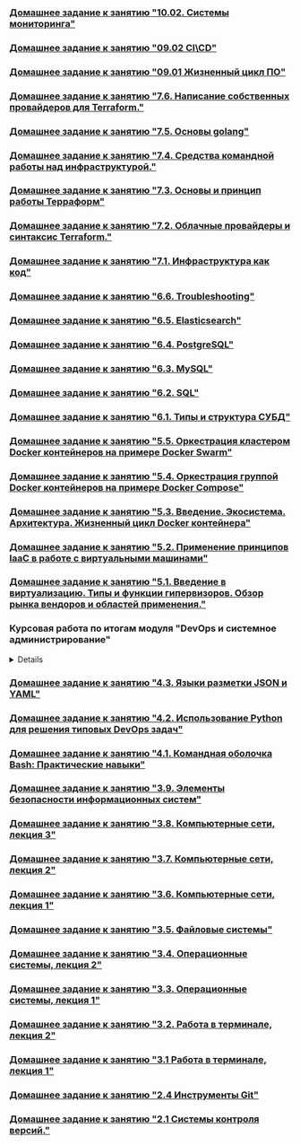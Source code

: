 ### [Домашнее задание к занятию "10.02. Системы мониторинга"](https://github.com/Bora2k3/devops-netology/blob/main/10-monitoring-02-systems.md)
### [Домашнее задание к занятию "09.02 CI\CD"](https://github.com/Bora2k3/devops-netology/blob/main/09-ci-02-cicd.md)
### [Домашнее задание к занятию "09.01 Жизненный цикл ПО"](https://github.com/Bora2k3/devops-netology/blob/main/09-ci-01-intro.md)
### [Домашнее задание к занятию "7.6. Написание собственных провайдеров для Terraform."](https://github.com/Bora2k3/devops-netology/blob/main/07-terraform-06-providers.md)
### [Домашнее задание к занятию "7.5. Основы golang"](https://github.com/Bora2k3/devops-netology/blob/main/07-terraform-05-golang.md)
### [Домашнее задание к занятию "7.4. Средства командной работы над инфраструктурой."](https://github.com/Bora2k3/devops-netology/blob/main/07-terraform-04-teamwork.md)
### [Домашнее задание к занятию "7.3. Основы и принцип работы Терраформ"](https://github.com/Bora2k3/devops-netology/blob/main/07-terraform-03-basic.md)
### [Домашнее задание к занятию "7.2. Облачные провайдеры и синтаксис Terraform."](https://github.com/Bora2k3/devops-netology/blob/main/07-terraform-02-syntax.md)
### [Домашнее задание к занятию "7.1. Инфраструктура как код"](https://github.com/Bora2k3/devops-netology/blob/main/07-terraform-01-intro.md)
### [Домашнее задание к занятию "6.6. Troubleshooting"](https://github.com/Bora2k3/devops-netology/blob/main/06-db-06-troobleshooting.md)
### [Домашнее задание к занятию "6.5. Elasticsearch"](https://github.com/Bora2k3/devops-netology/blob/main/06-db-05-elasticsearch.md)
### [Домашнее задание к занятию "6.4. PostgreSQL"](https://github.com/Bora2k3/devops-netology/blob/main/06-db-04-postgresql.md)
### [Домашнее задание к занятию "6.3. MySQL"](https://github.com/Bora2k3/devops-netology/blob/main/06-db-03-mysql.md)
### [Домашнее задание к занятию "6.2. SQL"](https://github.com/Bora2k3/devops-netology/blob/main/06-db-02-sql.md)
### [Домашнее задание к занятию "6.1. Типы и структура СУБД"](https://github.com/Bora2k3/devops-netology/blob/main/06-db-01-basics.md)
### [Домашнее задание к занятию "5.5. Оркестрация кластером Docker контейнеров на примере Docker Swarm"](https://github.com/Bora2k3/devops-netology/blob/main/05-virt-05-docker-swarm.md)
### [Домашнее задание к занятию "5.4. Оркестрация группой Docker контейнеров на примере Docker Compose"](https://github.com/Bora2k3/devops-netology/blob/main/05-virt-04-docker-compose.md)
### [Домашнее задание к занятию "5.3. Введение. Экосистема. Архитектура. Жизненный цикл Docker контейнера"](https://github.com/Bora2k3/devops-netology/blob/main/05-virt-03-docker.md)
### [Домашнее задание к занятию "5.2. Применение принципов IaaC в работе с виртуальными машинами"](https://github.com/Bora2k3/devops-netology/blob/main/05-virt-02-iaac.md)
### [Домашнее задание к занятию "5.1. Введение в виртуализацию. Типы и функции гипервизоров. Обзор рынка вендоров и областей применения."](https://github.com/Bora2k3/devops-netology/blob/main/05-virt-01-basics.md)
### Курсовая работа по итогам модуля "DevOps и системное администрирование"

<details>

#### 1. Создайте виртуальную машину Linux.
```
% vagrant ssh
Welcome to Ubuntu 20.04.2 LTS (GNU/Linux 5.4.0-80-generic x86_64)

 * Documentation:  https://help.ubuntu.com
 * Management:     https://landscape.canonical.com
 * Support:        https://ubuntu.com/advantage

  System information as of Mon 06 Dec 2021 05:16:31 PM UTC

  System load:  1.93              Processes:             119
  Usage of /:   2.3% of 61.31GB   Users logged in:       0
  Memory usage: 15%               IPv4 address for eth0: 10.0.2.15
  Swap usage:   0%


This system is built by the Bento project by Chef Software
More information can be found at https://github.com/chef/bento
vagrant@vagrant:~$
```
#### 2. Установите ufw и разрешите к этой машине сессии на порты 22 и 443, при этом трафик на интерфейсе localhost (lo) должен ходить свободно на все порты.
```
vagrant@vagrant:~$ sudo ufw status
Status: inactive
vagrant@vagrant:~$ sudo ufw allow 22
Rules updated
Rules updated (v6)
vagrant@vagrant:~$ sudo ufw allow 443
Rules updated
Rules updated (v6)
vagrant@vagrant:~$ sudo ufw enable
Command may disrupt existing ssh connections. Proceed with operation (y|n)? y
Firewall is active and enabled on system startup
vagrant@vagrant:~$ sudo ufw status
Status: active

To                         Action      From
--                         ------      ----
22                         ALLOW       Anywhere
443                        ALLOW       Anywhere
22 (v6)                    ALLOW       Anywhere (v6)
443 (v6)                   ALLOW       Anywhere (v6)
```
#### 3. Установите hashicorp vault (инструкция по ссылке).
```
vagrant@vagrant:~$ curl -fsSL https://apt.releases.hashicorp.com/gpg | sudo apt-key add -
OK
vagrant@vagrant:~$ sudo apt-add-repository "deb [arch=amd64] https://apt.releases.hashicorp.com $(lsb_release -cs) main"
vagrant@vagrant:~$ sudo apt-get update && sudo apt-get install vault
vagrant@vagrant:~$ sudo vault
Usage: vault <command> [args]

Common commands:
    read        Read data and retrieves secrets
    write       Write data, configuration, and secrets
    delete      Delete secrets and configuration
    list        List data or secrets
    login       Authenticate locally
    agent       Start a Vault agent
    server      Start a Vault server
    status      Print seal and HA status
    unwrap      Unwrap a wrapped secret

Other commands:
    audit          Interact with audit devices
    auth           Interact with auth methods
    debug          Runs the debug command
    kv             Interact with Vault's Key-Value storage
    lease          Interact with leases
    monitor        Stream log messages from a Vault server
    namespace      Interact with namespaces
    operator       Perform operator-specific tasks
    path-help      Retrieve API help for paths
    plugin         Interact with Vault plugins and catalog
    policy         Interact with policies
    print          Prints runtime configurations
    secrets        Interact with secrets engines
    ssh            Initiate an SSH session
    token          Interact with tokens
```
#### 4. Создайте центр сертификации по инструкции (ссылка), и выпустите сертификат для использования его в настройке веб-сервера nginx (срок жизни сертификата - месяц).

Запуск Vault server в dev-режиме
```
vagrant@vagrant:~$ sudo vault server -dev -dev-root-token-id 2mFgnI7QiRtCfQT4ynGQUdKe4N
==> Vault server configuration:

             Api Address: http://127.0.0.1:8200
                     Cgo: disabled
         Cluster Address: https://127.0.0.1:8201
              Go Version: go1.17.2
              Listener 1: tcp (addr: "127.0.0.1:8200", cluster address: "127.0.0.1:8201", max_request_duration: "1m30s", max_request_size: "33554432", tls: "disabled")
               Log Level: info
                   Mlock: supported: true, enabled: false
           Recovery Mode: false
                 Storage: inmem
                 Version: Vault v1.9.0

==> Vault server started! Log data will stream in below:
....
```
```
root@vagrant:~# export VAULT_ADDR='http://127.0.0.1:8200'
root@vagrant:~# export VAULT_TOKEN=2mFgnI7QiRtCfQT4ynGQUdKe4N
```
```
root@vagrant:~# vault status
Key             Value
---             -----
Seal Type       shamir
Initialized     true
Sealed          false
Total Shares    1
Threshold       1
Version         1.9.0
Storage Type    inmem
Cluster Name    vault-cluster-d18425f4
Cluster ID      a492c217-c0f4-2411-7d10-0066ac1be454
HA Enabled      false
```
Создание Root CA и Intermediate CA
```
root@vagrant:~# vault secrets enable pki
Success! Enabled the pki secrets engine at: pki/

root@vagrant:~# vault secrets tune -max-lease-ttl=8760h pki
Success! Tuned the secrets engine at: pki/

root@vagrant:~# vault write -field=certificate pki/root/generate/internal common_name="example.com" ttl=87600h > CA_cert.crt

root@vagrant:~# vault write pki/config/urls issuing_certificates="http://127.0.0.1:8200/v1/pki/ca" crl_distribution_points="http://127.0.0.1:8200/v1/pki/crl"
Success! Data written to: pki/config/urls

root@vagrant:~# vault secrets enable -path=pki_int pki
Success! Enabled the pki secrets engine at: pki_int/

root@vagrant:~# vault secrets tune -max-lease-ttl=8760h pki_int
Success! Tuned the secrets engine at: pki_int/

root@vagrant:~# apt install jq

root@vagrant:~# vault write -format=json pki_int/intermediate/generate/internal common_name="example.com Intermediate Authority" | jq -r '.data.csr' > pki_intermediate.csr

root@vagrant:~# vault write -format=json pki/root/sign-intermediate csr=@pki_intermediate.csr format=pem_bundle ttl="8760h" | jq -r '.data.certificate' > intermediate.cert.pem

root@vagrant:~# vault write pki_int/intermediate/set-signed certificate=@intermediate.cert.pem
Success! Data written to: pki_int/intermediate/set-signed

root@vagrant:~# vault write pki_int/roles/example-dot-com allowed_domains="example.com" allow_subdomains=true max_ttl="4380h"
Success! Data written to: pki_int/roles/example-dot-com

root@vagrant:~# vault list pki_int/roles/
Keys
----
example-dot-com
```
Создание сертификатов для devops.example.com
```
root@vagrant:~# vault write -format=json pki_int/issue/example-dot-com common_name="devops.example.com" ttl=720h > devops.example.com.crt

root@vagrant:~# cat devops.example.com.crt
....
serial_number       40:fa:18:00:fb:7c:9b:97:95:50:10:da:2f:48:7f:f7:48:08:c1:4a

root@vagrant:~# cat devops.example.com.crt | jq -r .data.certificate > devops.example.com.crt.pem

root@vagrant:~# cat devops.example.com.crt | jq -r .data.issuing_ca >> devops.example.com.crt.pem

root@vagrant:~# cat devops.example.com.crt | jq -r .data.private_key > devops.example.com.crt.key
```
#### 5. Установите корневой сертификат созданного центра сертификации в доверенные в хостовой системе.
```
root@vagrant:~# ln -s /root/CA_cert.crt /usr/local/share/ca-certificates/CA_cert.crt
root@vagrant:~# update-ca-certificates
Updating certificates in /etc/ssl/certs...
1 added, 0 removed; done.
Running hooks in /etc/ca-certificates/update.d...
done.
```
#### 6. Установите nginx.
```
root@vagrant:~# apt install nginx

root@vagrant:~# systemctl status nginx
● nginx.service - A high performance web server and a reverse proxy server
     Loaded: loaded (/lib/systemd/system/nginx.service; enabled; vendor preset: enabled)
     Active: active (running) since Tue 2021-12-07 10:15:15 UTC; 11s ago
       Docs: man:nginx(8)
   Main PID: 14592 (nginx)
      Tasks: 3 (limit: 1071)
     Memory: 4.4M
     CGroup: /system.slice/nginx.service
             ├─14592 nginx: master process /usr/sbin/nginx -g daemon on; master_process on;
             ├─14593 nginx: worker process
             └─14594 nginx: worker process

Dec 07 10:15:15 vagrant systemd[1]: Starting A high performance web server and a reverse proxy server...
Dec 07 10:15:15 vagrant systemd[1]: Started A high performance web server and a reverse proxy server.

root@vagrant:~# nano /etc/hosts
127.0.0.1       localhost
127.0.1.1       vagrant.vm      vagrant
127.0.0.1       devops.example.com

# The following lines are desirable for IPv6 capable hosts
::1     localhost ip6-localhost ip6-loopback
ff02::1 ip6-allnodes
ff02::2 ip6-allrouters

root@vagrant:~# ping devops.example.com
PING devops.example.com (127.0.0.1) 56(84) bytes of data.
64 bytes from localhost (127.0.0.1): icmp_seq=1 ttl=64 time=0.021 ms
64 bytes from localhost (127.0.0.1): icmp_seq=2 ttl=64 time=0.035 ms
^C
--- devops.example.com ping statistics ---
2 packets transmitted, 2 received, 0% packet loss, time 1031ms
rtt min/avg/max/mdev = 0.021/0.028/0.035/0.007 ms
```
#### 7. По инструкции (ссылка) настройте nginx на https, используя ранее подготовленный сертификат:
- можно использовать стандартную стартовую страницу nginx для демонстрации работы сервера;
- можно использовать и другой html файл, сделанный вами;
```
root@vagrant:~# nano /etc/nginx/sites-enabled/default
....
server {
....

        # SSL configuration
        #
        listen 443 ssl default_server;
        listen [::]:443 ssl default_server;
        ssl_certificate /root/devops.example.com.crt.pem;
        ssl_certificate_key /root/devops.example.com.crt.key;
....
root@vagrant:~# nginx -t
nginx: the configuration file /etc/nginx/nginx.conf syntax is ok
nginx: configuration file /etc/nginx/nginx.conf test is successful

root@vagrant:~# systemctl reload nginx
root@vagrant:~# root@vagrant:~# curl -I https://devops.example.com
HTTP/1.1 200 OK
Server: nginx/1.18.0 (Ubuntu)
Date: Tue, 07 Dec 2021 19:22:40 GMT
Content-Type: text/html
Content-Length: 612
Last-Modified: Tue, 07 Dec 2021 19:19:05 GMT
Connection: keep-alive
ETag: "61afb3a9-264"
Accept-Ranges: bytes
```
#### 8. Откройте в браузере на хосте https адрес страницы, которую обслуживает сервер nginx.
![](pic/sert.png)
#### 9. Создайте скрипт, который будет генерировать новый сертификат в vault:
- генерируем новый сертификат так, чтобы не переписывать конфиг nginx;
- перезапускаем nginx для применения нового сертификата.
```
root@vagrant:~# nano sert.sh
#!/bin/bash
vault write -format=json pki_int/issue/example-dot-com common_name="devops.example.com" ttl=720h > /root/devops.example.com.crt
cat /root/devops.example.com.crt | jq -r .data.certificate > /root/devops.example.com.crt.pem
cat /root/devops.example.com.crt | jq -r .data.issuing_ca >> /root/devops.example.com.crt.pem
cat /root/devops.example.com.crt | jq -r .data.private_key > /root/devops.example.com.crt.key
systemctl reload nginx

root@vagrant:~# chmod ugo+x sert.sh
```
![](pic/sert_renew.png)
#### 10. Поместите скрипт в crontab, чтобы сертификат обновлялся какого-то числа каждого месяца в удобное для вас время.
```
root@vagrant:~# crontab -l
....
# m h  dom mon dow   command
0 0 7 * * /root/sert.sh
```

</details>

### [Домашнее задание к занятию "4.3. Языки разметки JSON и YAML"](https://github.com/Bora2k3/devops-netology/blob/main/04-script-03-yaml.md)
### [Домашнее задание к занятию "4.2. Использование Python для решения типовых DevOps задач"](https://github.com/Bora2k3/devops-netology/blob/main/04-script-02-py.md)
### [Домашнее задание к занятию "4.1. Командная оболочка Bash: Практические навыки"](https://github.com/Bora2k3/devops-netology/blob/main/04-script-01-bash.md)
### [Домашнее задание к занятию "3.9. Элементы безопасности информационных систем"](https://github.com/Bora2k3/devops-netology/blob/main/03-sysadmin-09-security.md)
### [Домашнее задание к занятию "3.8. Компьютерные сети, лекция 3"](https://github.com/Bora2k3/devops-netology/blob/main/03-sysadmin-08-net.md)
### [Домашнее задание к занятию "3.7. Компьютерные сети, лекция 2"](https://github.com/Bora2k3/devops-netology/blob/main/03-sysadmin-07-net.md)
### [Домашнее задание к занятию "3.6. Компьютерные сети, лекция 1"](https://github.com/Bora2k3/devops-netology/blob/main/03-sysadmin-06-net.md)
### [Домашнее задание к занятию "3.5. Файловые системы"](https://github.com/Bora2k3/devops-netology/blob/main/03-sysadmin-05-fs.md)
### [Домашнее задание к занятию "3.4. Операционные системы, лекция 2"](https://github.com/Bora2k3/devops-netology/blob/main/03-sysadmin-04-os.md)
### [Домашнее задание к занятию "3.3. Операционные системы, лекция 1"](https://github.com/Bora2k3/devops-netology/blob/main/03-sysadmin-03-os.md)
### [Домашнее задание к занятию "3.2. Работа в терминале, лекция 2"](https://github.com/Bora2k3/devops-netology/blob/main/03-sysadmin-02-terminal.md)
### [Домашнее задание к занятию "3.1 Работа в терминале, лекция 1"](https://github.com/Bora2k3/devops-netology/blob/main/03-sysadmin-01-terminal.md)
### [Домашнее задание к занятию "2.4 Инструменты Git"](https://github.com/Bora2k3/devops-netology/blob/main/02-git-04-tools.md)
### [Домашнее задание к занятию "2.1 Системы контроля версий."](https://github.com/Bora2k3/devops-netology/blob/main/02-git-01-vcs.md)
